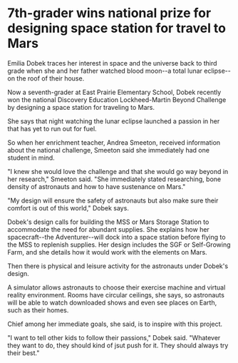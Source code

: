 # 7th-grader wins national prize for designing space station for travel to Mars #

Emilia Dobek traces her interest in space and the universe back to third grade when she and her father watched blood moon--a total lunar eclipse--on the roof of their house.

Now a seventh-grader at East Prairie Elementary School, Dobek recently won the national Discovery Education Lockheed-Martin Beyond Challenge by designing a space station for traveling to Mars.

She says that night watching the lunar eclipse launched a passion in her that has yet to run out for fuel.

So when her enrichment teacher, Andrea Smeeton, received information about the national challenge, Smeeton said she immediately had one student in mind.

"I knew she would love the challenge and that she would go way beyond in her research," Smeeton said. "She immediately stated researching, bone density of astronauts and how to have sustenance on Mars."

"My design will ensure the safety of astronauts but also make sure their comfort is out of this world," Dobek says.

Dobek's design calls for building the MSS or Mars Storage Station to accommodate the need for abundant supplies. She explains how her spacecraft--the Adventurer--will dock into a space station before flying to the MSS to replenish supplies. Her design includes the SGF or Self-Growing Farm, and she details how it would work with the elements on Mars.

Then there is physical and leisure activity for the astronauts under Dobek's design.

A simulator allows astronauts to choose their exercise machine and virtual reality environment. Rooms have circular ceilings, she says, so astronauts will be able to watch downloaded shows and even see places on Earth, such as their homes.

Chief among her immediate goals, she said, is to inspire with this project.

"I want to tell other kids to follow their passions," Dobek said. "Whatever they want to do, they should kind of jsut push for it. They should always try their best."
